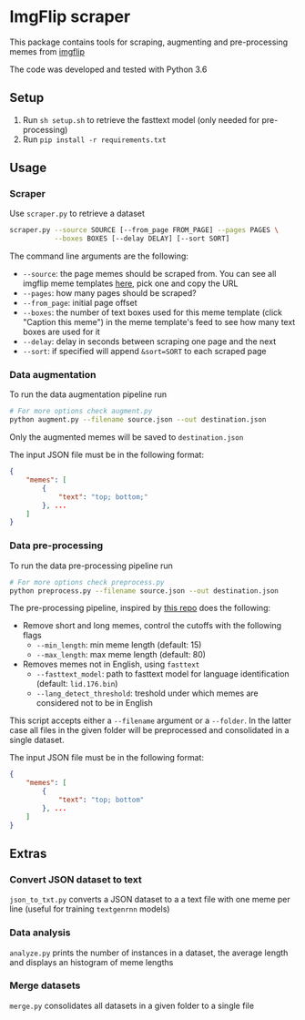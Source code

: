 # ImgFlip scraper

This package contains tools for scraping, augmenting and pre-processing memes from [imgflip](imgflip.com)

The code was developed and tested with Python 3.6

## Setup

1. Run `sh setup.sh` to retrieve the fasttext model (only needed for pre-processing)
2. Run `pip install -r requirements.txt`

## Usage

### Scraper

Use `scraper.py` to retrieve a dataset

```sh
scraper.py --source SOURCE [--from_page FROM_PAGE] --pages PAGES \
           --boxes BOXES [--delay DELAY] [--sort SORT]
```

The command line arguments are the following:

- `--source`: the page memes should be scraped from. You can see all imgflip meme templates [here](https://imgflip.com/memetemplates), pick one and copy the URL
- `--pages`: how many pages should be scraped?
- `--from_page`: initial page offset
- `--boxes`: the number of text boxes used for this meme template (click "Caption this meme") in the meme template's feed to see how many text boxes are used for it
- `--delay`: delay in seconds between scraping one page and the next
- `--sort`: if specified will append `&sort=SORT` to each scraped page

### Data augmentation

To run the data augmentation pipeline run

```sh
# For more options check augment.py
python augment.py --filename source.json --out destination.json
```

Only the augmented memes will be saved to `destination.json`

The input JSON file must be in the following format:

```json
{
    "memes": [
        {
            "text": "top; bottom;"
        }, ...
    ]
}
```

### Data pre-processing

To run the data pre-processing pipeline run

```sh
# For more options check preprocess.py
python preprocess.py --filename source.json --out destination.json
```

The pre-processing pipeline, inspired by [this repo](https://github.com/dylanwenzlau/ml-scripts/tree/master/meme_text_gen_convnet) does the following:

- Remove short and long memes, control the cutoffs with the following flags
  - `--min_length`: min meme length (default: 15)
  - `--max_length`: max meme length (default: 80)
- Removes memes not in English, using `fasttext`
  - `--fasttext_model`: path to fasttext model for language identification (default: `lid.176.bin`)
  - `--lang_detect_threshold`: treshold under which memes are considered not to be in English

This script accepts either a `--filename` argument or a `--folder`. In the latter case all files in the given folder will be preprocessed and consolidated in a single dataset.

The input JSON file must be in the following format:

```json
{
    "memes": [
        {
            "text": "top; bottom"
        }, ...
    ]
}
```

## Extras

### Convert JSON dataset to text

`json_to_txt.py` converts a JSON dataset to a a text file with one meme per line (useful for training `textgenrnn` models)

### Data analysis

`analyze.py` prints the number of instances in a dataset, the average length and displays an histogram of meme lengths

### Merge datasets

`merge.py` consolidates all datasets in a given folder to a single file